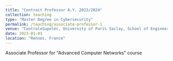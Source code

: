 ```yaml
---
title: "Contract Professor A.Y. 2023/2024"
collection: teaching
type: "Master Degree in Cybersecurity"
permalink: /teaching/associate-professor-1
venue: "CentraleSupeléc, University of Paris Saclay, School of Engineering"
date: 2023-01-01
location: "Rennes, France"
---
```


Associate Professor for "Advanced Computer Networks" course
